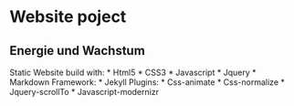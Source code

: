 <h1>Website poject</h1>

<h2>Energie und Wachstum</h2>
Static Website build with:
* Html5
* CSS3
* Javascript
* Jquery
* Markdown
Framework:
* Jekyll
Plugins:
* Css-animate
* Css-normalize
* Jquery-scrollTo
* Javascript-modernizr
